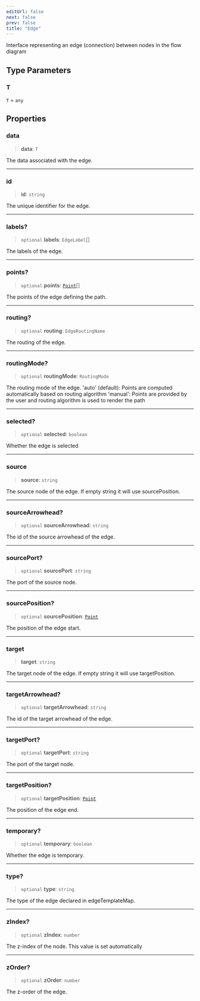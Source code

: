 ```yaml
---
editUrl: false
next: false
prev: false
title: "Edge"
---
```


Interface representing an edge (connection) between nodes in the flow diagram

## Type Parameters

### T

`T` = `any`

## Properties

### data

> **data**: `T`

The data associated with the edge.

***

### id

> **id**: `string`

The unique identifier for the edge.

***

### labels?

> `optional` **labels**: `EdgeLabel`[]

The labels of the edge.

***

### points?

> `optional` **points**: [`Point`](/api/types/point/)[]

The points of the edge defining the path.

***

### routing?

> `optional` **routing**: `EdgeRoutingName`

The routing of the edge.

***

### routingMode?

> `optional` **routingMode**: `RoutingMode`

The routing mode of the edge.
'auto' (default): Points are computed automatically based on routing algorithm
'manual': Points are provided by the user and routing algorithm is used to render the path

***

### selected?

> `optional` **selected**: `boolean`

Whether the edge is selected

***

### source

> **source**: `string`

The source node of the edge. If empty string it will use sourcePosition.

***

### sourceArrowhead?

> `optional` **sourceArrowhead**: `string`

The id of the source arrowhead of the edge.

***

### sourcePort?

> `optional` **sourcePort**: `string`

The port of the source node.

***

### sourcePosition?

> `optional` **sourcePosition**: [`Point`](/api/types/point/)

The position of the edge start.

***

### target

> **target**: `string`

The target node of the edge. If empty string it will use targetPosition.

***

### targetArrowhead?

> `optional` **targetArrowhead**: `string`

The id of the target arrowhead of the edge.

***

### targetPort?

> `optional` **targetPort**: `string`

The port of the target node.

***

### targetPosition?

> `optional` **targetPosition**: [`Point`](/api/types/point/)

The position of the edge end.

***

### temporary?

> `optional` **temporary**: `boolean`

Whether the edge is temporary.

***

### type?

> `optional` **type**: `string`

The type of the edge declared in edgeTemplateMap.

***

### zIndex?

> `optional` **zIndex**: `number`

The z-index of the node. This value is set automatically

***

### zOrder?

> `optional` **zOrder**: `number`

The z-order of the edge.
